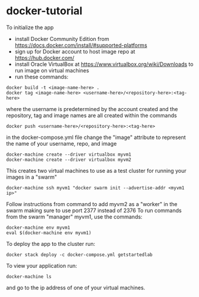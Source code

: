 # docker-tutorial

To initialize the app
* install Docker Community Edition from https://docs.docker.com/install/#supported-platforms
* sign up for Docker account to host image repo at https://hub.docker.com/
* install Oracle VirtualBox at https://www.virtualbox.org/wiki/Downloads to run image on virtual machines
* run these commands:

```
docker build -t <image-name-here> .
docker tag <image-name-here> <username-here>/<repository-here>:<tag-here>
```

where the username is predetermined by the account created and the repository, tag and image names are all created within the commands

```
docker push <username-here>/<repository-here>:<tag-here>
```

in the docker-compose.yml file change the "image" attribute to represent the name of your username, repo, and image

```
docker-machine create --driver virtualbox myvm1 
docker-machine create --driver virtualbox myvm2
```

This creates two virtual machines to use as a test cluster for running your images in a "swarm"

```
docker-machine ssh myvm1 "docker swarm init --advertise-addr <myvm1 ip>"
```

Follow instructions from command to add myvm2 as a "worker" in the swarm making sure to use port 2377 instead of 2376
To run commands from the swarm "manager" myvm1, use the commands:

```
docker-machine env myvm1
eval $(docker-machine env myvm1)
```

To deploy the app to the cluster run:
```
docker stack deploy -c docker-compose.yml getstartedlab
```

To view your application run:

```
docker-machine ls
```

and go to the ip address of one of your virtual machines. 
